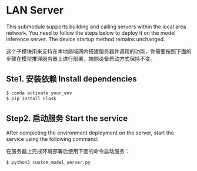 # LAN Server

This submodule supports building and calling servers within the local area network. You need to follow the steps below to deploy it on the model inference server. The device startup method remains unchanged.

这个子模块用来支持在本地局域网内搭建服务器并调用的功能，你需要按照下面的步骤在模型推理服务器上进行部署，端侧设备启动方式保持不变。

## Ste1. 安装依赖 Install dependencies

```bash
$ conda activate your_env
$ pip install Flask
```

## Step2. 启动服务 Start the service

After completing the environment deployment on the server, start the service using the following command:

在服务器上完成环境部署后使用下面的命令启动服务：

```bash
$ python3 custom_model_server.py
```

